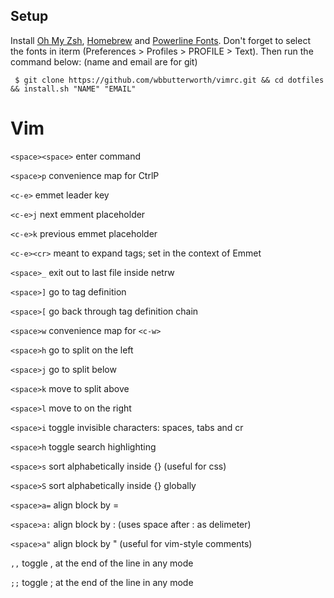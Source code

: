 ## Setup

Install [Oh My Zsh](https://github.com/robbyrussell/oh-my-zsh), [Homebrew](https://brew.sh) and [Powerline Fonts](https://github.com/powerline/fonts). Don't forget to select the fonts in iterm (Preferences > Profiles > PROFILE > Text). Then run the command below: (name and email are for git)

```
 $ git clone https://github.com/wbbutterworth/vimrc.git && cd dotfiles && install.sh "NAME" "EMAIL"
```

# Vim

```<space><space>``` enter command

```<space>p``` convenience map for CtrlP

```<c-e>``` emmet leader key  

```<c-e>j``` next emment placeholder  

```<c-e>k``` previous emmet placeholder  

```<c-e><cr>``` meant to expand tags; set in the context of Emmet  

```<space>_``` exit out to last file inside netrw  

```<space>]``` go to tag definition  

```<space>[``` go back through tag definition chain  

```<space>w``` convenience map for ```<c-w>```  

```<space>h``` go to split on the left

```<space>j``` go to split below

```<space>k``` move to split above

```<space>l``` move to on the right

```<space>i``` toggle invisible characters: spaces, tabs and cr  

```<space>h``` toggle search highlighting  

```<space>s``` sort alphabetically inside {} (useful for css)  

```<space>S``` sort alphabetically inside {} globally  

```<space>a=``` align block by =  

```<space>a:``` align block by : (uses space after : as delimeter)  

```<space>a"``` align block by " (useful for vim-style comments)  

```,,``` toggle , at the end of the line in any mode  

```;;``` toggle ; at the end of the line in any mode  

